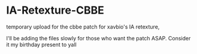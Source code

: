 # IA-Retexture-CBBE
temporary upload for the cbbe patch for xavbio's IA retexture,

I'll be adding the files slowly for those who want the patch ASAP. Consider it my birthday present to yall
